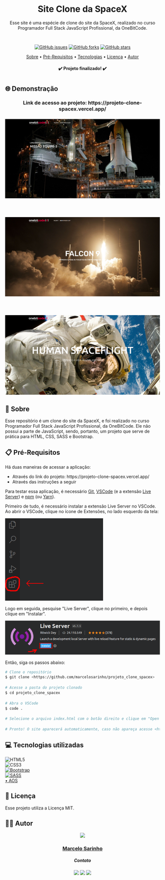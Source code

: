 <h1 align="center">Site Clone da SpaceX</h1>
<p align="center">Esse site é uma espécie de clone do site da SpaceX, realizado no curso Programador Full Stack JavaScript Profissional, da OneBitCode.</p>
</br>
<p align="center">
<a href="https://github.com/marcelosarinho/projeto_clone_spacex/issues"><img alt="GitHub issues" src="https://img.shields.io/github/issues/marcelosarinho/projeto_clone_spacex?style=flat-square"></a>
<a href="https://github.com/marcelosarinho/projeto_clone_spacex/network"><img alt="GitHub forks" src="https://img.shields.io/github/forks/marcelosarinho/projeto_clone_spacex?style=flat-square"></a>
<a href="https://github.com/marcelosarinho/projeto_clone_spacex/stargazers"><img alt="GitHub stars" src="https://img.shields.io/github/stars/marcelosarinho/projeto_clone_spacex?style=social"></a>
</p>
<p align="center">
<a href="#sobre">Sobre</a> • 
<a href="#pre-requisitos">Pré-Requisitos</a> • 
<a href="#tecnologias">Tecnologias</a> • 
<a href="#licenca">Licença</a> •
<a href="#autor">Autor</a>
</p>
<h4 align="center"> ✔️ Projeto finalizado! ✔️ </h4>
<h1></h1>
<h2>🌐 Demonstração</h2>
<div>
  <h3 align="center">Link de acesso ao projeto: https://projeto-clone-spacex.vercel.app/</h3>
  <h3 align="center">
  <img src="./screenshots/home.png"/>
  </h3>
  <br/>
  <h3 align="center">
   <img src="./screenshots/falcon9.png"/>
  </h3>
  <br/>
  <h3 align="center">
   <img src="./screenshots/humanSpaceFlight.png"/>
  </h3>
</div>
<h2 id="sobre">📖 Sobre</h2>
<p>Esse repositório é um clone do site da SpaceX, e foi realizado no curso Programador Full Stack JavaScript Profissional, da OneBitCode. Ele não possui a parte de JavaScript, sendo, portanto, um projeto que serve de prática para HTML, CSS, SASS e Bootstrap.</p>
<h2 id="pre-requisitos">📋 Pré-Requisitos</h2>
<p>Há duas maneiras de acessar a aplicação:
<ul>
<li>Através do link do projeto: https://projeto-clone-spacex.vercel.app/</li>
<li>Através das instruções a seguir</li>
</ul>
</p>
<p>Para testar essa aplicação, é necessário <a href="https://git-scm.com/">Git</a>, <a href="https://code.visualstudio.com/">VSCode</a> (e a extensão <a href="https://marketplace.visualstudio.com/items?itemName=ritwickdey.LiveServer">Live Server</a>) e <a href="https://www.npmjs.com/">npm</a> (ou <a href="https://yarnpkg.com/">Yarn</a>).</p>
<p>Primeiro de tudo, é necessário instalar a extensão Live Server no VSCode. Ao abrir o VSCode, clique no ícone de Extensões, no lado esquerdo da tela:</p>
<img src="./screenshots/passoUm.png" alt="passo-um">
<p>Logo em seguida, pesquise "Live Server", clique no primeiro, e depois clique em "Instalar".</p>
<img src="./screenshots/passoDois.png" alt="passo-dois">
<p>Então, siga os passos abaixo:</p>

```bash
# Clone o repositório
$ git clone <https://github.com/marcelosarinho/projeto_clone_spacex>

# Acesse a pasta do projeto clonado
$ cd projeto_clone_spacex

# Abra o VSCode
$ code .

# Selecione o arquivo index.html com o botão direito e clique em "Open with Live Server"

# Pronto! O site aparecerá automaticamente, caso não apareça acesse <http://127.0.0.1:5500/index.html/>

```

<h2 id="tecnologias">💻 Tecnologias utilizadas</h2>

![HTML5](https://img.shields.io/badge/html5-%23E34F26.svg?style=for-the-badge&logo=html5&logoColor=white)
<br/>
![CSS3](https://img.shields.io/badge/css3-%231572B6.svg?style=for-the-badge&logo=css3&logoColor=white)
<br/>
<a href="https://getbootstrap.com/">![Bootstrap](https://img.shields.io/badge/bootstrap-%23563D7C.svg?style=for-the-badge&logo=bootstrap&logoColor=white)</a>
<br/>
<a href="https://sass-lang.com/">![SASS](https://img.shields.io/badge/SASS-hotpink.svg?style=for-the-badge&logo=SASS&logoColor=white)</a>
<br/>
<a href="https://michalsnik.github.io/aos/">• AOS</a>
<h2 id="licenca">📜 Licença</h2>
Esse projeto utiliza a Licença MIT.
<h2 id="autor">👨‍💻 Autor</h2>
<div align="center">
<a href="https://github.com/marcelosarinho">
<img src="https://avatars.githubusercontent.com/u/105175233?s=400&u=319025640369177cd290b894f1ffd06363059b64&v=4" width="150px"/>
</a>
<a href="https://github.com/marcelosarinho"><h3>Marcelo Sarinho</h3></a>
<h5>Contato</h5>
<a href="https://github.com/marcelosarinho"><img src="https://img.shields.io/badge/github-%23121011.svg?style=for-the-badge&logo=github&logoColor=white"/></a>
<a href="https://www.linkedin.com/in/marcelo-sarinho-a4706923a/"><img src="https://img.shields.io/badge/linkedin-%230077B5.svg?style=for-the-badge&logo=linkedin&logoColor=white"/></a>
<a href="mailto:marceloactsarinho@gmail.com"><img src="https://img.shields.io/badge/Gmail-D14836?style=for-the-badge&logo=gmail&logoColor=white"/></a>
</div>
